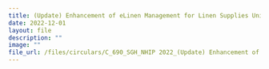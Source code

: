 ```yaml
---
title: (Update) Enhancement of eLinen Management for Linen Supplies Unit (LSU)
date: 2022-12-01
layout: file
description: ""
image: ""
file_url: /files/circulars/C_690_SGH_NHIP 2022_(Update) Enhancement of eLinen Management System.pdf
---
```

